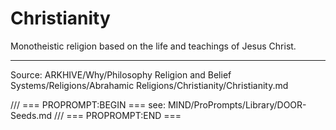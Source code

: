 # Christianity

Monotheistic religion based on the life and teachings of Jesus Christ.

---
Source: ARKHIVE/Why/Philosophy Religion and Belief Systems/Religions/Abrahamic Religions/Christianity/Christianity.md

/// === PROPROMPT:BEGIN ===
see: MIND/ProPrompts/Library/DOOR-Seeds.md
/// === PROPROMPT:END ===
